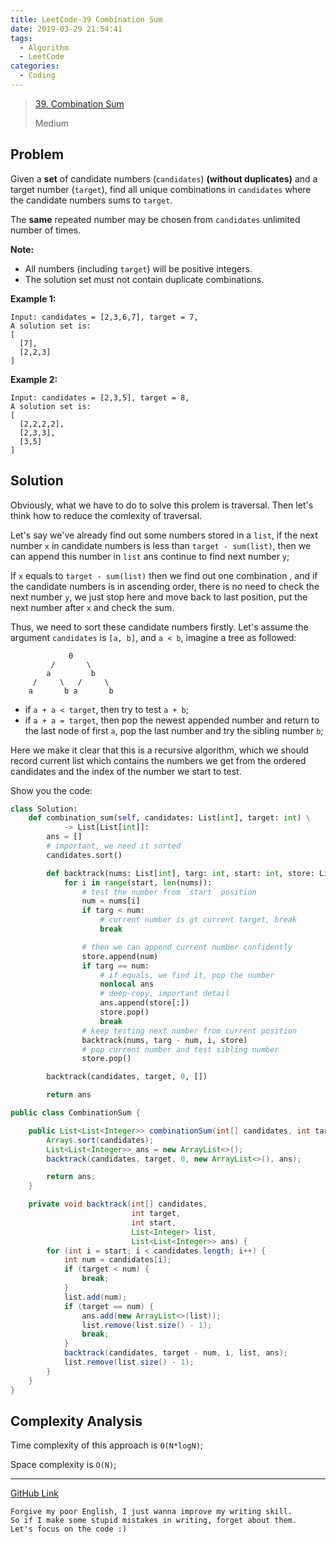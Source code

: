 ```yaml
---
title: LeetCode-39 Combination Sum
date: 2019-03-29 21:54:41
tags:
  - Algorithm
  - LeetCode
categories:
  - Coding
---
```


> [39. Combination Sum](<https://leetcode.com/problems/combination-sum/>)
>
> Medium

<!-- more -->

## Problem

Given a **set** of candidate numbers (`candidates`) **(without duplicates)** and a target number (`target`), find all unique combinations in `candidates` where the candidate numbers sums to `target`.

The **same** repeated number may be chosen from `candidates` unlimited number of times.

**Note:**

- All numbers (including `target`) will be positive integers.
- The solution set must not contain duplicate combinations.

**Example 1:**

```
Input: candidates = [2,3,6,7], target = 7,
A solution set is:
[
  [7],
  [2,2,3]
]
```

**Example 2:**

```
Input: candidates = [2,3,5], target = 8,
A solution set is:
[
  [2,2,2,2],
  [2,3,3],
  [3,5]
]
```

## Solution

Obviously, what we have to do to solve this prolem is traversal. Then let's think how to reduce the comlexity of traversal.

Let's say we've already find out some numbers stored in a `list`, if the next number `x` in candidate numbers is less than `target - sum(list)`, then we can append this number in `list` ans continue to find next number `y`;

If `x` equals to `target - sum(list)` then we find out one combination , and if the candidate numbers is in ascending order, there is no need to check the next number `y`, we just stop here and move back to last position, put the next number after `x` and check the sum.

Thus, we need to sort these candidate numbers firstly. Let's assume the argument `candidates` is `[a, b]`, and `a < b`, imagine a tree as followed:

```
             0
         /       \
        a         b
     /     \   /     \
    a       b a       b
```

- if `a + a < target`, then try to test `a + b`;
- if `a + a = target`, then pop the newest appended number and return to the last node of first `a`, pop the last number and try the sibling number `b`;

Here we make it clear that this is a recursive algorithm, which we should record current list which contains the numbers we get from the ordered candidates and the index of the number we start to test.

Show you the code:

```python
class Solution:
    def combination_sum(self, candidates: List[int], target: int) \
            -> List[List[int]]:
        ans = []
        # important, we need it sorted
        candidates.sort()

        def backtrack(nums: List[int], targ: int, start: int, store: List[int]):
            for i in range(start, len(nums)):
                # test the number from `start` position
                num = nums[i]
                if targ < num:
                    # current number is gt current target, break
                    break

                # then we can append current number confidently
                store.append(num)
                if targ == num:
                    # if equals, we find it, pop the number
                    nonlocal ans
                    # deep-copy, important detail
                    ans.append(store[:])
                    store.pop()
                    break
                # keep testing next number from current position
                backtrack(nums, targ - num, i, store)
                # pop current number and test sibling number
                store.pop()

        backtrack(candidates, target, 0, [])

        return ans
```

```java
public class CombinationSum {

    public List<List<Integer>> combinationSum(int[] candidates, int target) {
        Arrays.sort(candidates);
        List<List<Integer>> ans = new ArrayList<>();
        backtrack(candidates, target, 0, new ArrayList<>(), ans);

        return ans;
    }

    private void backtrack(int[] candidates,
                           int target,
                           int start,
                           List<Integer> list,
                           List<List<Integer>> ans) {
        for (int i = start; i < candidates.length; i++) {
            int num = candidates[i];
            if (target < num) {
                break;
            }
            list.add(num);
            if (target == num) {
                ans.add(new ArrayList<>(list));
                list.remove(list.size() - 1);
                break;
            }
            backtrack(candidates, target - num, i, list, ans);
            list.remove(list.size() - 1);
        }
    }
}
```

## Complexity Analysis

Time complexity of this approach is `O(N*logN)`;

Space complexity is `O(N)`;

----

[GitHub Link](https://github.com/isudox/leetcode-solution/blob/master/docs/39.combination-sum.md)

```
Forgive my poor English, I just wanna improve my writing skill.
So if I make some stupid mistakes in writing, forget about them.
Let's focus on the code :)
```
